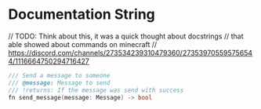 # Documentation String

// TODO: Think about this, it was a quick thought about docstrings
//       that able showed about commands on minecraft
//       https://discord.com/channels/273534239310479360/273539705595756544/1116664750294716427  
```cpp
/// Send a message to someone
/// @message: Message to send
/// !returns: If the message was send with success
fn send_message(message: Message) -> bool
```
